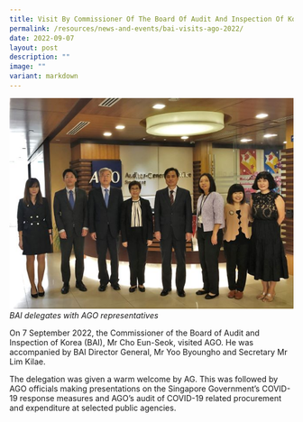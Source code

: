 ```yaml
---
title: Visit By Commissioner Of The Board Of Audit And Inspection Of Korea (BAI)
permalink: /resources/news-and-events/bai-visits-ago-2022/
date: 2022-09-07
layout: post
description: ""
image: ""
variant: markdown
---
```

![](/images/Visitors/BAItoAGO2022.jpg)
*BAI delegates with AGO representatives*

On 7 September 2022, the Commissioner of the Board of Audit and Inspection of Korea (BAI), Mr Cho Eun-Seok, visited AGO. He was accompanied by BAI Director General, Mr Yoo Byoungho and Secretary Mr Lim Kilae.
 
The delegation was given a warm welcome by AG. This was followed by AGO officials making presentations on the Singapore Government’s COVID-19 response measures and AGO’s audit of COVID-19 related procurement and expenditure at selected public agencies. 